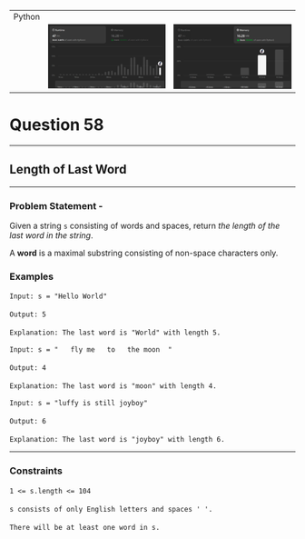||||
|---|---|---|
|Python|
||<img src = 'https://raw.githubusercontent.com/ayush7823/sample-/main/Length-of-Last-Word-LeetCode%20(1).png' width = 400>|<img src = 'https://raw.githubusercontent.com/ayush7823/sample-/main/Length-of-Last-Word-LeetCode.png' width = 400>


# Question 58
****
## Length of Last Word

****
### Problem Statement -

Given a string `s` consisting of words and spaces, return *the length of the last word in the string*.

A **word** is a maximal substring consisting of non-space characters only.

### Examples


```
Input: s = "Hello World"

Output: 5

Explanation: The last word is "World" with length 5.
```
```
Input: s = "   fly me   to   the moon  "

Output: 4

Explanation: The last word is "moon" with length 4.
```
```
Input: s = "luffy is still joyboy"

Output: 6

Explanation: The last word is "joyboy" with length 6.
```
****
### Constraints
```
1 <= s.length <= 104

s consists of only English letters and spaces ' '.

There will be at least one word in s.
```
